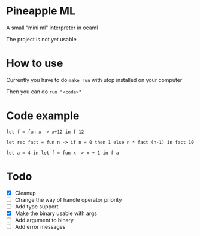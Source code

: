 # Pineapple ML
A small "mini ml" interpreter in ocaml

The project is not yet usable

# How to use
Currently you have to do `make run` with utop installed on your computer

Then you can do `run "<code>"`

# Code example
`let f = fun x -> x+12 in f 12`

`let rec fact = fun n -> if n = 0 then 1 else n * fact (n-1) in fact 10`

`let a = 4 in let f = fun x -> x + 1 in f a`

# Todo
- [x] Cleanup
- [ ] Change the way of handle operator priority
- [ ] Add type support
- [x] Make the binary usable with args
- [ ] Add argument to binary
- [ ] Add error messages
